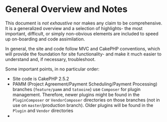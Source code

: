 # General Overview and Notes #

This document is _not exhaustive_ nor makes any claim to be comprehensive. It is a generalized overview and a selection of highlights- the most important, difficult, or simply non-obvious elements are included to speed up on-boarding and code assimilation.

In general, the site and code follow MVC and CakePHP conventions, which will provide the foundation for site functionality- and make it much easier to understand and, if necessary, troubleshoot.

Some important points, in no particular order:

* Site code is CakePHP 2.5.2
* PAMM (Project Agreement/Payment Scheduling/Payment Processing) branches (`feature/pamm` and `tatooine`) use `Composer` for plugin management. Therefore, newer plugins might be found in the `PluginComposer` or `VendorComposer` directories on those branches (not in use on `master`/production branch). Older plugins will be found in the `Plugin` and `Vendor` directories
*  